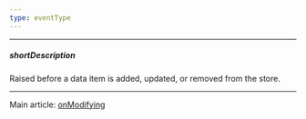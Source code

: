```yaml
---
type: eventType
---
```

---
##### shortDescription
Raised before a data item is added, updated, or removed from the store.

---
Main article: [onModifying](/api-reference/30%20Data%20Layer/Store/1%20Configuration/onModifying.md '{basewidgetpath}/Configuration/#onModifying')